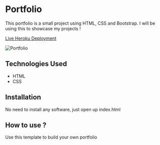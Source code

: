 # Portfolio

This portfolio is a small project using HTML, CSS and Bootstrap. I will be using this to showcase my projects !

[Live Heroku Deployment](https://portfolio-kyerstin.herokuapp.com/)

![Portfolio](https://user-images.githubusercontent.com/80643320/141820072-d90256d7-5953-4d90-af8f-38b5480c5ea4.png)

## Technologies Used

* HTML
* CSS

## Installation

No need to install any software, just open up index.html

## How to use ?

Use this template to build your own portfolio
